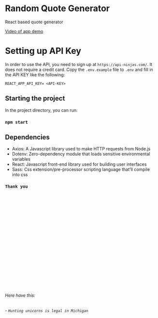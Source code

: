 # Random Quote Generator

React based quote generator

[Video of app demo](https://user-images.githubusercontent.com/96437758/171982449-3f10f439-a23d-48ef-a450-eb616a15ce78.mov)

# Setting up API Key 

In order to use the API, you need to sign up at `https://api-ninjas.com/`. It does not require a credit card. 
Copy the `.env.example` file to `.env` and fill in the API KEY like the following:

```
REACT_APP_API_KEY= <API-KEY>
```

## Starting the project

In the project directory, you can run:

### `npm start`

## Dependencies

 - Axios: A Javascript library used to make HTTP requests from Node.js   
 - Dotenv: Zero-dependency module that loads sensitive environmental variables
 - React: Javascript front-end library used for building user interfaces 
 - Sass: Css extension/pre-processor scripting language that'll compile into css

### `Thank you`























<br>
<br>
<br>
<br>
<br>
<br>
<br>
<br>
<br>
<br>
<br>
<br>
<br>
<br>
<br>
<br>
<br>
<br>


###### Here have this:
###### - `Hunting unicorns is legal in Michigan`
